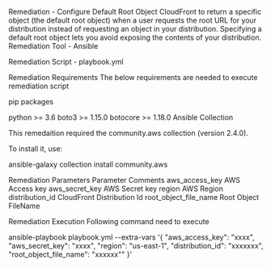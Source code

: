 Remediation - Configure Default Root Object
CloudFront to return a specific object (the default root object) when a user requests the root URL for your distribution instead of requesting an object in your distribution. Specifying a default root object lets you avoid exposing the contents of your distribution.
Remediation Tool - Ansible

Remediation Script - playbook.yml

Remediation Requirements
The below requirements are needed to execute remediation script

pip packages

python >= 3.6
boto3 >= 1.15.0
botocore >= 1.18.0
Ansible Collection

This remedaition required the community.aws collection (version 2.4.0).

To install it, use:

ansible-galaxy collection install community.aws

Remediation Parameters
Parameter	Comments
aws_access_key	AWS Access key
aws_secret_key	AWS Secret key
region	                AWS Region
distribution_id     CloudFront Distribution Id
root_object_file_name Root Object FileName

Remediation Execution
Following command need to execute

ansible-playbook playbook.yml --extra-vars '{
  "aws_access_key": "xxxx",
  "aws_secret_key": "xxxx",
  "region": "us-east-1",
  "distribution_id": "xxxxxxx",
  "root_object_file_name": "xxxxxx""
}'